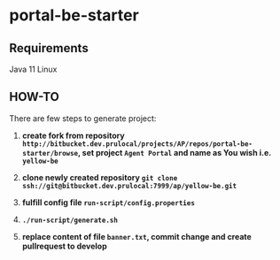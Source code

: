 # portal-be-starter

## Requirements
Java 11
Linux

## HOW-TO
There are few steps to generate project: 
1. **create fork from repository `http://bitbucket.dev.prulocal/projects/AP/repos/portal-be-starter/browse`, set project `Agent Portal` and name as You wish i.e. `yellow-be`**

1. **clone newly created repository `git clone ssh://git@bitbucket.dev.prulocal:7999/ap/yellow-be.git`**

1. **fulfill config file `run-script/config.properties`**
        
1. **`./run-script/generate.sh`**

1. **replace content of file `banner.txt`, commit change and create pullrequest to develop**
